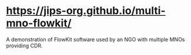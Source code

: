 # https://jips-org.github.io/multi-mno-flowkit/
A demonstration of FlowKit software used by an NGO with multiple MNOs providing CDR.
